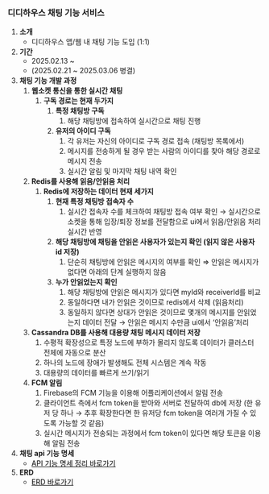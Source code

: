 ### 디디하우스 채팅 기능 서비스

1. **소개**
   - 디디하우스 앱/웹 내 채팅 기능 도입 (1:1)
2. **기간**
   - 2025.02.13 ~
   - (2025.02.21 ~ 2025.03.06 병결)
3. **채팅 기능 개발 과정**
   1. **웹소켓 통신을 통한 실시간 채팅**
       1. **구독 경로는 현재 두가지**
           1. **특정 채팅방 구독**
               1. 해당 채팅방에 접속하여 실시간으로 채팅 진행
           2. **유저의 아이디 구독**
               1. 각 유저는 자신의 아이디로 구독 경로 접속 (채팅방 목록에서)
               2. 메시지를 전송하게 될 경우 받는 사람의 아이디를 찾아 해당 경로로 메시지 전송
               3. 실시간 알림 및 마지막 채팅 내역 확인
   2. **Redis를 사용해 읽음/안읽음 처리**
       1. **Redis에 저장하는 데이터 현재 세가지**
           1. **현재 특정 채팅방 접속자 수**
               1. 실시간 접속자 수를 체크하여 채팅방 접속 여부 확인 → 실시간으로  소켓을 통해 입장/퇴장 정보를 전달함으로 ui에서 읽음/안읽음 처리 실시간 반영
           2. **해당 채팅방에 채팅을 안읽은 사용자가 있는지 확인 (읽지 않은 사용자 id 저장)**
               1. 단순히 채팅방에 안읽은 메시지의 여부를 확인 ⇒ 안읽은 메시지가 없다면 아래의 단계 실행하지 않음
           3. **누가 안읽었는지 확인**
               1. 해당 채팅방에 안읽은 메시지가 있다면 myId와 receiverId를 비교
               2. 동일하다면 내가 안읽은 것이므로 redis에서 삭제 (읽음처리)
               3. 동일하지 않다면 상대가 안읽은 것이므로 몇개의 메시지를 안읽었는지 데이터 전달 → 안읽은 메시지 수만큼 ui에서 ‘안읽음’처리
   3. **Cassandra DB를 사용해 대용량 채팅 메시지 데이터 저장**
       1. 수평적 확장성으로 특정 노드에 부하가 몰리지 않도록 데이터가 클러스터 전체에 자동으로 분산
       2. 하나의 노드에 장애가 발생해도 전체 시스템은 계속 작동
       3. 대용량의 데이터를 빠르게 쓰기/읽기
   4. **FCM 알림**
       1. Firebase의 FCM 기능을 이용해 어플리케이션에서 알림 전송
       2. 클라이언트 측에서 fcm token을 받아와 서버로 전달하여 db에 저장 (한 유저 당 하나 → 추후 확장한다면 한 유저당 fcm token을 여러개 가질 수 있도록 가능할 것 같음)
       3. 실시간 메시지가 전송되는 과정에서 fcm token이 있다면 해당 토큰을 이용해 알림 전송
4. **채팅 api 기능 명세**
   - <a href="https://www.notion.so/API-1b9caaf36f6f808db6eee3bce373178d" style="color: black;">API 기능 명세 정리 바로가기</a>
5. **ERD**
    - <a href="https://www.erdcloud.com/d/vmsZPJZMG8u2Trsdi" style="color: black;">ERD 바로가기</a>
    
